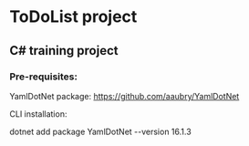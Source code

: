 # ToDoList project
## C# training project 
### Pre-requisites:

YamlDotNet package: 
https://github.com/aaubry/YamlDotNet

CLI installation:

dotnet add package YamlDotNet --version 16.1.3
